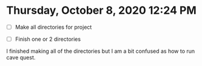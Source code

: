 # Thursday, October  8, 2020 12:24 PM

- [ ] Make all directories for project

- [ ] Finish one or 2 directories 

I finished making all of the directories but I am a bit confused as how to run cave quest.